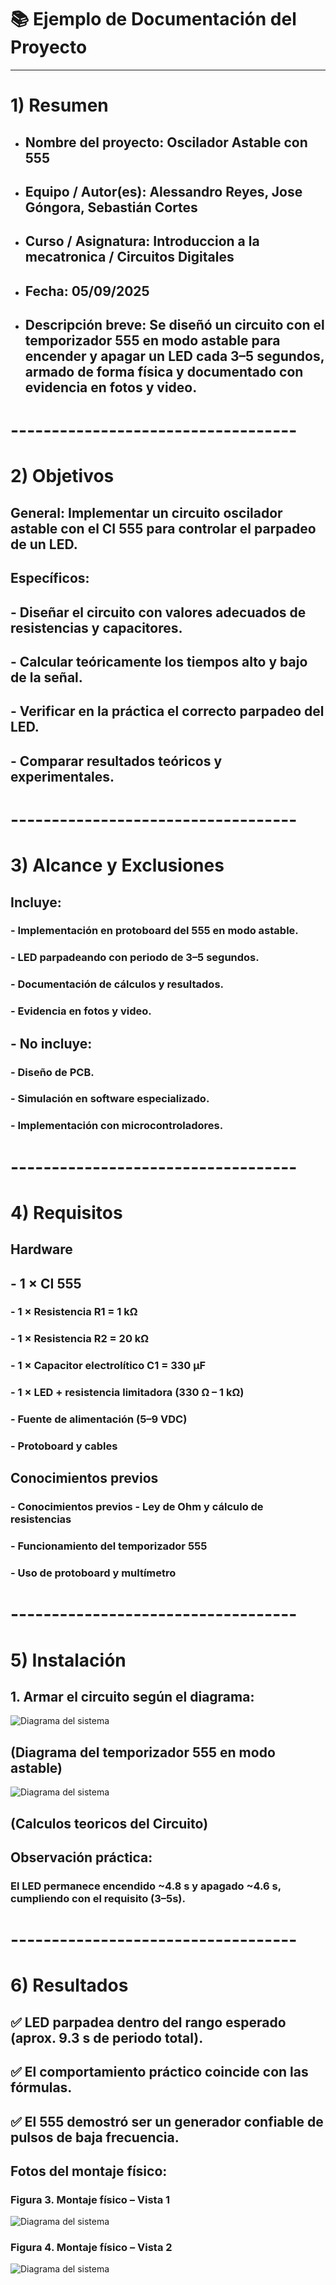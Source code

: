 # 📚 Ejemplo de Documentación del Proyecto

---

# 1) Resumen

- ## **Nombre del proyecto:** Oscilador Astable con 555
- ## **Equipo / Autor(es):** Alessandro Reyes, Jose Góngora, Sebastián Cortes
- ## **Curso / Asignatura:** Introduccion a la mecatronica / Circuitos Digitales
- ## **Fecha:** 05/09/2025  
- ## **Descripción breve**: Se diseñó un circuito con el temporizador 555 en modo astable para encender y apagar un LED cada 3–5 segundos, armado de forma física y documentado con evidencia en fotos y video.

# -----------------------------------

# 2) Objetivos

## **General:** Implementar un circuito oscilador astable con el CI 555 para controlar el parpadeo de un LED.
## **Específicos:** 
## - Diseñar el circuito con valores adecuados de resistencias y capacitores.
## - Calcular teóricamente los tiempos alto y bajo de la señal.
## - Verificar en la práctica el correcto parpadeo del LED.
## - Comparar resultados teóricos y experimentales.

# -----------------------------------

# 3) Alcance y Exclusiones

## **Incluye:**
### - Implementación en protoboard del 555 en modo astable.
### - LED parpadeando con periodo de 3–5 segundos.
### - Documentación de cálculos y resultados.
### - Evidencia en fotos y video. 

## - **No incluye:** 
### - Diseño de PCB.
### - Simulación en software especializado.
### - Implementación con microcontroladores.

# -----------------------------------

# 4) Requisitos

## **Hardware**
##  - 1 × CI 555
### - 1 × Resistencia R1 = 1 kΩ
### - 1 × Resistencia R2 = 20 kΩ
### - 1 × Capacitor electrolítico C1 = 330 µF
### - 1 × LED + resistencia limitadora (330 Ω – 1 kΩ)
### - Fuente de alimentación (5–9 VDC)
### - Protoboard y cables

## **Conocimientos previos**
### - Conocimientos previos - Ley de Ohm y cálculo de resistencias
### - Funcionamiento del temporizador 555
### - Uso de protoboard y multímetro

# -----------------------------------

# 5) Instalación

## 1. Armar el circuito según el diagrama:
![Diagrama del sistema](recursos/imgs/Circuito.png)

## **(Diagrama del temporizador 555 en modo astable)**
![Diagrama del sistema](recursos/imgs/Calculos.png)

## **(Calculos teoricos del Circuito)**
## Observación práctica: 
### El LED permanece encendido ~4.8 s y apagado ~4.6 s, cumpliendo con el requisito (3–5s).

# -----------------------------------

# 6) Resultados

## ✅ LED parpadea dentro del rango esperado (aprox. 9.3 s de periodo total).
## ✅ El comportamiento práctico coincide con las fórmulas.
## ✅ El 555 demostró ser un generador confiable de pulsos de baja frecuencia.

## **Fotos del montaje físico:**
### Figura 3. Montaje físico – Vista 1
![Diagrama del sistema](recursos/imgs/armado_1.png)
### Figura 4. Montaje físico – Vista 2
![Diagrama del sistema](recursos/imgs/armado_2.png)
